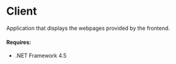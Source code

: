 Client
======
Application that displays the webpages provided by the frontend.

#### Requires:
* .NET Framework 4.5